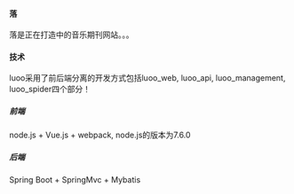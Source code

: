 #### 落
落是正在打造中的音乐期刊网站。。。
#### 技术
luoo采用了前后端分离的开发方式包括luoo_web, luoo_api, luoo_management, luoo_spider四个部分！
##### 前端
node.js + Vue.js + webpack, node.js的版本为7.6.0
##### 后端
Spring Boot + SpringMvc + Mybatis